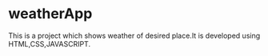 # weatherApp
This is a project which shows weather of desired place.It is developed using HTML,CSS,JAVASCRIPT.
